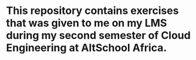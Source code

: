 # This repository contains exercises that was given to me on my LMS during my second semester of Cloud Engineering at AltSchool Africa.
